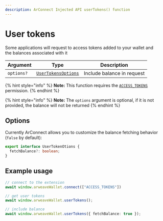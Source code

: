 ```yaml
---
description: ArConnect Injected API userTokens() function
---
```


# User tokens

Some applications will request to access tokens added to your wallet and the balances associated with it

| Argument   | Type                                          | Description                |
| ---------- | --------------------------------------------- | -------------------------- |
| `options?` | [`UserTokensOptions`](user-tokens.md#options) | Include balance in request |

{% hint style="info" %}
**Note:** This function requires the [`ACCESS_TOKENS`](connect.md#permissions) permission.
{% endhint %}

{% hint style="info" %}
**Note:** The `options` argument is optional, if it is not provided, the balance will not be returned
{% endhint %}

## Options

Currently ArConnect allows you to customize the balance fetching behavior (`false` by default):

```typescript
export interface UserTokenOtions {
  fetchBalance?: boolean;
}
```

## Example usage

```ts
// connect to the extension
await window.arweaveWallet.connect(["ACCESS_TOKENS"])

// get user tokens
await window.arweaveWallet.userTokens();

// include balance
await window.arweaveWallet.userTokens({ fetchBalance: true });
```
